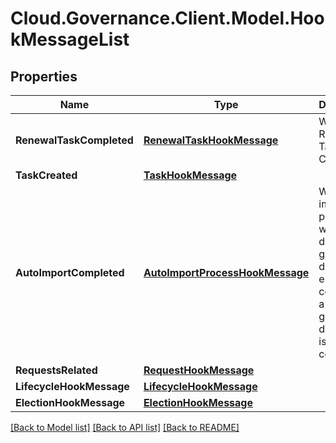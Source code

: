 # Cloud.Governance.Client.Model.HookMessageList
## Properties

Name | Type | Description | Notes
------------ | ------------- | ------------- | -------------
**RenewalTaskCompleted** | [**RenewalTaskHookMessage**](RenewalTaskHookMessage.md) | When a Renewal Task is Completed | [optional] 
**TaskCreated** | [**TaskHookMessage**](TaskHookMessage.md) |  | [optional] 
**AutoImportCompleted** | [**AutoImportProcessHookMessage**](AutoImportProcessHookMessage.md) | When an import process with pre-defined governance details or end user completes a confirm governance details task is completed | [optional] 
**RequestsRelated** | [**RequestHookMessage**](RequestHookMessage.md) |  | [optional] 
**LifecycleHookMessage** | [**LifecycleHookMessage**](LifecycleHookMessage.md) |  | [optional] 
**ElectionHookMessage** | [**ElectionHookMessage**](ElectionHookMessage.md) |  | [optional] 

[[Back to Model list]](../README.md#documentation-for-models) [[Back to API list]](../README.md#documentation-for-api-endpoints) [[Back to README]](../README.md)

